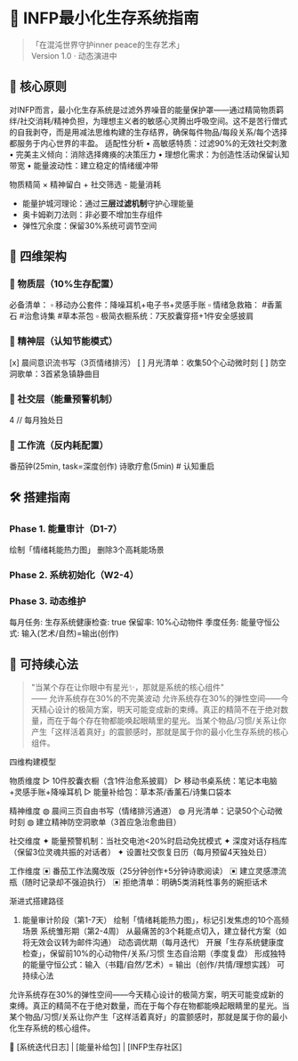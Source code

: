 # 🦋 INFP最小化生存系统指南

> 「在混沌世界守护inner peace的生存艺术」  
> Version 1.0 · 动态演进中

## 🌱 核心原则
对INFP而言，最小化生存系统是过滤外界噪音的能量保护罩——通过精简物质羁绊/社交消耗/精神负担，为理想主义者的敏感心灵腾出呼吸空间。这不是苦行僧式的自我剥夺，而是用减法思维构建的生存结界，确保每件物品/每段关系/每个选择都服务于内心世界的丰盈。
适配性分析
• 高敏感特质：过滤90%的无效社交刺激
• 完美主义倾向：消除选择瘫痪的决策压力
• 理想化需求：为创造性活动保留认知带宽
• 能量波动性：建立稳定的情绪缓冲带


物质精简 × 精神留白 + 社交筛选 - 能量消耗
- 能量护城河理论：通过**三层过滤机制**守护心理能量  
- 奥卡姆剃刀法则：非必要不增加生存组件  
- 弹性冗余度：保留30%系统可调节空间

## 🧩 四维架构

### 🧳 物质层（10%生存配置）
必备清单：
▫️ 移动办公套件：降噪耳机+电子书+灵感手账
▫️ 情绪急救箱： #香薰石 #治愈诗集 #草本茶包
▫️ 极简衣橱系统：7天胶囊穿搭+1件安全感披肩

### 🧠 精神层（认知节能模式）
[x] 晨间意识流书写（3页情绪排污）
[ ] 月光清单：收集50个心动微时刻
[ ] 防空洞歌单：3首紧急镇静曲目

### 👥 社交层（能量预警机制）
4 // 每月独处日

### 💼 工作流（反内耗配置）
番茄钟(25min, task=深度创作)
诗歌疗愈(5min) # 认知重启

## 🛠 搭建指南

### Phase 1. 能量审计（D1-7）
绘制「情绪耗能热力图」
删除3个高耗能场景

### Phase 2. 系统初始化（W2-4）

### Phase 3. 动态维护
每月任务:
生存系统健康检查: true
保留率: 10%心动物件
季度任务:
能量守恒公式: 输入(艺术/自然)=输出(创作)
## 📌 可持续心法
> "当某个存在让你眼中有星光✨，那就是系统的核心组件"  
> —— 允许系统存在30%的不完美波动
允许系统存在30%的弹性空间——今天精心设计的极简方案，明天可能变成新的束缚。真正的精简不在于绝对数量，而在于每个存在物都能唤起眼睛里的星光。当某个物品/习惯/关系让你产生「这样活着真好」的震颤感时，那就是属于你的最小化生存系统的核心组件。


四维构建模型


物质维度
▷ 10件胶囊衣橱（含1件治愈系披肩）
▷ 移动书桌系统：笔记本电脑+灵感手账+降噪耳机
▷ 能量补给包：草本茶/香薰石/诗集口袋本


精神维度
◍ 晨间三页自由书写（情绪排污通道）
◍ 月光清单：记录50个心动微时刻
◍ 建立精神防空洞歌单（3首应急治愈曲目）


社交维度
✦ 能量预警机制：当社交电池<20%时启动免扰模式
✦ 深度对话存档库（保留3位灵魂共振的对话者）
✦ 设置社交恢复日历（每月预留4天独处日）


工作维度
▣ 番茄工作法魔改版（25分钟创作+5分钟诗歌阅读）
▣ 建立灵感漂流瓶（随时记录却不强迫执行）
▣ 拒绝清单：明确5类消耗性事务的婉拒话术


渐进式搭建路径
1. 能量审计阶段（第1-7天）
绘制「情绪耗能热力图」，标记引发焦虑的10个高频场景
系统雏形期（第2-4周）
从最痛苦的3个耗能点切入，建立替代方案（如将无效会议转为邮件沟通）
动态调优期（每月迭代）
开展「生存系统健康度检查」，保留前10%的心动物件/关系/习惯
生态自洽期（季度复盘）
形成独特的能量守恒公式：输入（书籍/自然/艺术）= 输出（创作/共情/理想实践）
可持续心法


允许系统存在30%的弹性空间——今天精心设计的极简方案，明天可能变成新的束缚。真正的精简不在于绝对数量，而在于每个存在物都能唤起眼睛里的星光。当某个物品/习惯/关系让你产生「这样活着真好」的震颤感时，那就是属于你的最小化生存系统的核心组件。


🔗 [系统迭代日志] | [能量补给包] | [INFP生存社区]
